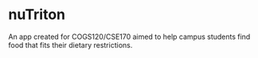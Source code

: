 # nuTriton 
An app created for COGS120/CSE170 aimed to help campus students find food that fits their dietary restrictions.
